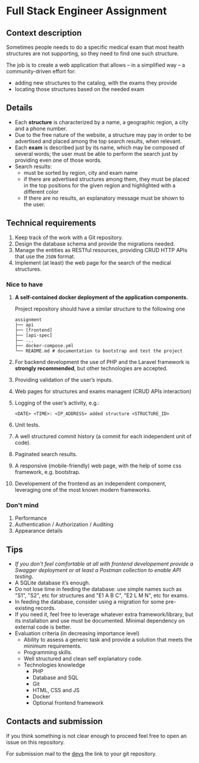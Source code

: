 # Full Stack Engineer Assignment

## Context description

Sometimes people needs to do a specific medical exam that most health structures are not supporting, so they need to find one such structure.

The job is to create a web application that allows – in a simplified way – a community-driven effort for:

- adding new structures to the catalog, with the exams they provide
- locating those structures based on the needed exam

## Details

- Each **structure** is characterized by a name, a geographic region, a city and a phone number.
- Due to the free nature of the website, a structure may pay in order to be advertised and placed among the top search results, when relevant.
- Each **exam** is described just by its name, which may be composed of several words; the user must be able to perform the search just by providing even one of those words.
- Search results:
  - must be sorted by region, city and exam name
  - if there are advertised structures among them, they must be placed in the top positions for the given region and highlighted with a different color
  - If there are no results, an explanatory message must be shown to the user.

## Technical requirements

1. Keep track of the work with a Git repository.
2. Design the database schema and provide the migrations needed.
3. Manage the entities as RESTful resources, providing CRUD HTTP APIs that use the `JSON` format.
4. Implement (at least) the web page for the search of the medical structures.

### Nice to have

1. **A self-contained docker deployment of the application components.**

   Project repository should have a similar structure to the following one

   ```
   assignment
   ├── api
   ├── [frontend]
   ├── [api-spec]
   ├── ...
   ├── docker-compose.yml
   └── README.md # documentation to bootstrap and test the project
   ```

2. For backend development the use of PHP and the Laravel framework is **strongly recommended**, but other technologies are accepted.
3. Providing validation of the user’s inputs.
4. Web pages for structures and exams managent (CRUD APIs interaction)
5. Logging of the user’s activity, e.g.:

   `<DATE> <TIME>: <IP_ADDRESS> added structure <STRUCTURE_ID>`

6. Unit tests.
7. A well structured commit history (a commit for each independent unit of code).
8. Paginated search results.
9. A responsive (mobile-friendly) web page, with the help of some css framework, e.g. bootstrap.
10. Developement of the frontend as an independent component, leveraging one of the most known modern frameworks.

### Don't mind

1. Performance
2. Authentication / Authorization / Auditing
3. Appearance details

## Tips

- _If you don't feel comfortable at all with frontend developement provide a Swagger deployment or at least a Postman collection to enable API testing_.
- A SQLite database it’s enough.
- Do not lose time in feeding the database: use simple names such as "S1", "S2", etc for structures and "E1 A B C", "E2 L M N", etc for exams.
- In feeding the database, consider using a migration for some pre-existing records.
- If you need it, feel free to leverage whatever extra framework/library, but its installation and use must be documented. Minimal dependency on external code is better.
- Evaluation criteria (in decreasing importance level)
  - Ability to assess a generic task and provide a solution that meets the minimum requirements.
  - Programming skills.
  - Well structured and clean self explanatory code.
  - Technologies knowledge
    - PHP
    - Database and SQL
    - Git
    - HTML, CSS and JS
    - Docker
    - Optional frontend framework

## Contacts and submission

If you think something is not clear enough to proceed feel free to open an issue on this repository.

For submission mail to the [devs](mailto:marco@dverso.studio,damiano@dverso.studio) the link to your git repository.
